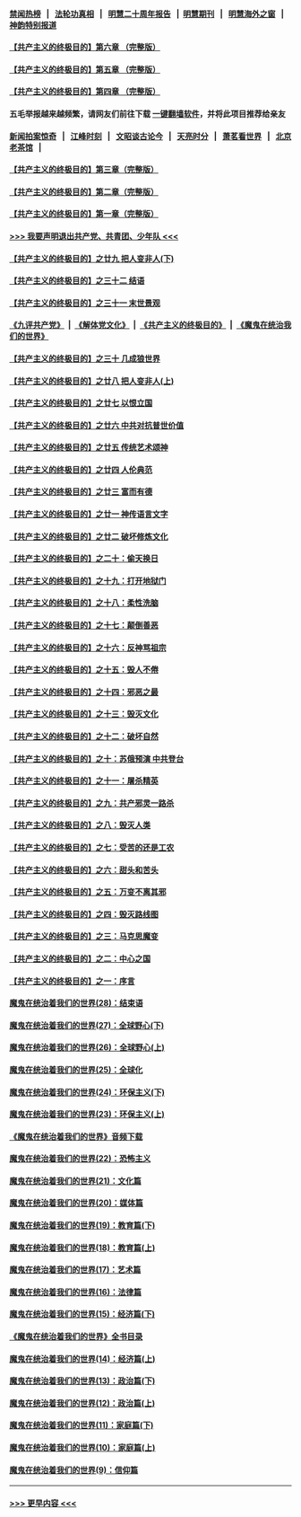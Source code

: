 #### [禁闻热榜](热点新闻.md?=0)  &nbsp;&nbsp;|&nbsp;&nbsp; [法轮功真相](https://github.com/gfw-breaker/truth/blob/master/README.md?=0) &nbsp;&nbsp;|&nbsp;&nbsp; [明慧二十周年报告](https://github.com/gfw-breaker/mh-reports/blob/master/README.md?=0) &nbsp;&nbsp;|&nbsp;&nbsp;[明慧期刊](https://github.com/gfw-breaker/mh-qikan) &nbsp;&nbsp;|&nbsp;&nbsp; [明慧海外之窗](https://github.com/gfw-breaker/mh-news/blob/master/README.md?=0) &nbsp;&nbsp;|&nbsp;&nbsp; [神韵特别报道](https://github.com/gfw-breaker/mh-news/blob/master/shenyun.md?=0)
#### [【共产主义的终极目的】第六章 （完整版）](../pages/nsc422/n11428913.md?t=02280202) 
#### [【共产主义的终极目的】第五章 （完整版）](../pages/nsc422/n11428912.md?t=02280202) 
#### [【共产主义的终极目的】第四章 （完整版）](../pages/nsc422/n11428907.md?t=02280202) 
#### 五毛举报越来越频繁，请网友们前往下载 [一键翻墙软件](https://github.com/gfw-breaker/ssr-accounts)，并将此项目推荐给亲友
#### [新闻拍案惊奇](https://github.com/gfw-breaker/banned-news/blob/master/pages/link4.md) &nbsp;&nbsp;|&nbsp;&nbsp; [江峰时刻](https://github.com/gfw-breaker/banned-news/blob/master/pages/link4.md) &nbsp;&nbsp;|&nbsp;&nbsp; [文昭谈古论今](https://github.com/gfw-breaker/banned-news/blob/master/pages/link4.md) &nbsp;&nbsp;|&nbsp;&nbsp; [天亮时分](https://github.com/gfw-breaker/banned-news/blob/master/pages/link4.md) &nbsp;&nbsp;|&nbsp;&nbsp; [萧茗看世界](https://github.com/gfw-breaker/banned-news/blob/master/pages/link4.md) &nbsp;&nbsp;|&nbsp;&nbsp; [北京老茶馆](https://github.com/gfw-breaker/banned-news/blob/master/pages/link4.md) &nbsp;&nbsp;|&nbsp;&nbsp; 
#### [【共产主义的终极目的】第三章（完整版）](../pages/nsc422/n11428848.md?t=02280202) 
#### [【共产主义的终极目的】第二章（完整版）](../pages/nsc422/n11428831.md?t=02280202) 
#### [【共产主义的终极目的】第一章（完整版）](../pages/nsc422/n11417651.md?t=02280202) 
#### [>>> 我要声明退出共产党、共青团、少年队 <<<](https://github.com/begood0513/goodnews/blob/master/quit/letter.md) 
#### [【共产主义的终极目的】之廿九 把人变非人(下)](../pages/nsc422/n11344140.md?t=02280202) 
#### [【共产主义的终极目的】之三十二 结语](../pages/nsc422/n11360535.md?t=02280202) 
#### [【共产主义的终极目的】之三十一 末世景观](../pages/nsc422/n11351129.md?t=02280202) 
#### [《九评共产党》](https://github.com/begood0513/9ping.md/blob/master/README.md) &nbsp;|&nbsp; [《解体党文化》](../../../../jtdwh.md/blob/master/README.md)  &nbsp;|&nbsp; [《共产主义的终极目的》](../../../../gczydzjmd.md/blob/master/README.md) &nbsp;|&nbsp; [《魔鬼在统治我们的世界》](../../../../mgztzwmdsj.md/blob/master/README.md) 
#### [【共产主义的终极目的】之三十 几成狼世界](../pages/nsc422/n11348280.md?t=02280202) 
#### [【共产主义的终极目的】之廿八 把人变非人(上)](../pages/nsc422/n11340492.md?t=02280202) 
#### [【共产主义的终极目的】之廿七 以恨立国](../pages/nsc422/n11336944.md?t=02280202) 
#### [【共产主义的终极目的】之廿六 中共对抗普世价值](../pages/nsc422/n11324785.md?t=02280202) 
#### [【共产主义的终极目的】之廿五 传统艺术颂神](../pages/nsc422/n11296396.md?t=02280202) 
#### [【共产主义的终极目的】之廿四 人伦典范](../pages/nsc422/n11296397.md?t=02280202) 
#### [【共产主义的终极目的】之廿三 富而有德](../pages/nsc422/n11283598.md?t=02280202) 
#### [【共产主义的终极目的】之廿一 神传语言文字](../pages/nsc422/n11263265.md?t=02280202) 
#### [【共产主义的终极目的】之廿二 破坏修炼文化](../pages/nsc422/n11245728.md?t=02280202) 
#### [【共产主义的终极目的】之二十：偷天换日](../pages/nsc422/n11238846.md?t=02280202) 
#### [【共产主义的终极目的】之十九：打开地狱门](../pages/nsc422/n11206376.md?t=02280202) 
#### [【共产主义的终极目的】之十八：柔性洗脑](../pages/nsc422/n11199994.md?t=02280202) 
#### [【共产主义的终极目的】之十七：颠倒善恶](../pages/nsc422/n11179782.md?t=02280202) 
#### [【共产主义的终极目的】之十六：反神骂祖宗](../pages/nsc422/n11166798.md?t=02280202) 
#### [【共产主义的终极目的】之十五：毁人不倦](../pages/nsc422/n11166792.md?t=02280202) 
#### [【共产主义的终极目的】之十四：邪恶之最](../pages/nsc422/n11150249.md?t=02280202) 
#### [【共产主义的终极目的】之十三：毁灭文化](../pages/nsc422/n11135227.md?t=02280202) 
#### [【共产主义的终极目的】之十二：破坏自然](../pages/nsc422/n11135214.md?t=02280202) 
#### [【共产主义的终极目的】之十：苏俄预演 中共登台](../pages/nsc422/n11118424.md?t=02280202) 
#### [【共产主义的终极目的】之十一：屠杀精英](../pages/nsc422/n11118442.md?t=02280202) 
#### [【共产主义的终极目的】之九：共产邪灵一路杀](../pages/nsc422/n11114139.md?t=02280202) 
#### [【共产主义的终极目的】之八：毁灭人类](../pages/nsc422/n11108503.md?t=02280202) 
#### [【共产主义的终极目的】之七：受苦的还是工农](../pages/nsc422/n11101809.md?t=02280202) 
#### [【共产主义的终极目的】之六：甜头和苦头](../pages/nsc422/n11096971.md?t=02280202) 
#### [【共产主义的终极目的】之五：万变不离其邪](../pages/nsc422/n11091285.md?t=02280202) 
#### [【共产主义的终极目的】之四：毁灭路线图](../pages/nsc422/n11086284.md?t=02280202) 
#### [【共产主义的终极目的】之三：马克思魔变](../pages/nsc422/n11061941.md?t=02280202) 
#### [【共产主义的终极目的】之二：中心之国](../pages/nsc422/n11047728.md?t=02280202) 
#### [【共产主义的终极目的】之一：序言](../pages/nsc422/n11086077.md?t=02280202) 
#### [魔鬼在统治着我们的世界(28)：结束语](../pages/nsc422/n10936246.md?t=02280202) 
#### [魔鬼在统治着我们的世界(27)：全球野心(下)](../pages/nsc422/n10928319.md?t=02280202) 
#### [魔鬼在统治着我们的世界(26)：全球野心(上)](../pages/nsc422/n10900318.md?t=02280202) 
#### [魔鬼在统治着我们的世界(25)：全球化](../pages/nsc422/n10788205.md?t=02280202) 
#### [魔鬼在统治着我们的世界(24)：环保主义(下)](../pages/nsc422/n10695307.md?t=02280202) 
#### [魔鬼在统治着我们的世界(23)：环保主义(上)](../pages/nsc422/n10688613.md?t=02280202) 
#### [《魔鬼在统治着我们的世界》音频下载](../pages/nsc422/n10635553.md?t=02280202) 
#### [魔鬼在统治着我们的世界(22)：恐怖主义](../pages/nsc422/n10614727.md?t=02280202) 
#### [魔鬼在统治着我们的世界(21)：文化篇](../pages/nsc422/n10597706.md?t=02280202) 
#### [魔鬼在统治着我们的世界(20)：媒体篇](../pages/nsc422/n10586579.md?t=02280202) 
#### [魔鬼在统治着我们的世界(19)：教育篇(下)](../pages/nsc422/n10564808.md?t=02280202) 
#### [魔鬼在统治着我们的世界(18)：教育篇(上)](../pages/nsc422/n10526970.md?t=02280202) 
#### [魔鬼在统治着我们的世界(17)：艺术篇](../pages/nsc422/n10499093.md?t=02280202) 
#### [魔鬼在统治着我们的世界(16)：法律篇](../pages/nsc422/n10485969.md?t=02280202) 
#### [魔鬼在统治着我们的世界(15)：经济篇(下)](../pages/nsc422/n10469975.md?t=02280202) 
#### [《魔鬼在统治着我们的世界》全书目录](../pages/nsc422/n10464261.md?t=02280202) 
#### [魔鬼在统治着我们的世界(14)：经济篇(上)](../pages/nsc422/n10457370.md?t=02280202) 
#### [魔鬼在统治着我们的世界(13)：政治篇(下)](../pages/nsc422/n10448270.md?t=02280202) 
#### [魔鬼在统治着我们的世界(12)：政治篇(上)](../pages/nsc422/n10444576.md?t=02280202) 
#### [魔鬼在统治着我们的世界(11)：家庭篇(下)](../pages/nsc422/n10440961.md?t=02280202) 
#### [魔鬼在统治着我们的世界(10)：家庭篇(上)](../pages/nsc422/n10435448.md?t=02280202) 
#### [魔鬼在统治着我们的世界(9)：信仰篇](../pages/nsc422/n10432159.md?t=02280202) 

----
#### [ >>> 更早内容 <<< ](../indexes/nsc422-earlier.md)
